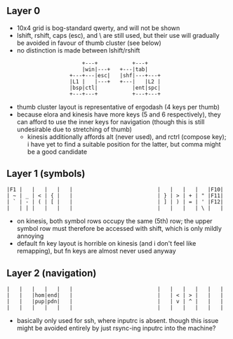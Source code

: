#

## Layer 0

- 10x4 grid is bog-standard qwerty, and will not be shown
- lshift, rshift, caps (esc), and \ are still used, but their use will gradually
  be avoided in favour of thumb cluster (see below)
- no distinction is made between lshift/rshift

```text
                        +---+           +---+
                        |win|---+   +---|tab|
                    +---+---|esc|   |shf|---+---+
                    |L1 |   |---+   +---|   |L2 |
                    |bsp|ctl|           |ent|spc|
                    +---+---+           +---+---+
```

- thumb cluster layout is representative of ergodash (4 keys per thumb)
- because elora and kinesis have more keys (5 and 6 respectively), they can
  afford to use the inner keys for navigation (though this is still undesirable
  due to stretching of thumb)
  - kinesis additionally affords alt (never used), and rctrl (compose key); i
    have yet to find a suitable position for the latter, but comma might be a
    good candidate

## Layer 1 (symbols)

```text
|F1 |   |   |   |   |                           |   |   |   |   |F10|
| ~ | _ | < | { |   |                           | } | > | + | " |F11|
| ` | - | ( | [ |   |                           | ] | ) | = | ' |F12|
|   | | |   |   |   |                           |   |   |   | \ |   |
```

- on kinesis, both symbol rows occupy the same (5th) row; the upper symbol row
  must therefore be accessed with shift, which is only mildly annoying
- default fn key layout is horrible on kinesis (and i don't feel like
  remapping), but fn keys are almost never used anyway

## Layer 2 (navigation)

```text
|   |   |   |   |   |                           |   |   |   |   |   |
|   |   |hom|end|   |                           |   | < | > |   |   |
|   |   |pup|pdn|   |                           |   | v | ^ |   |   |
|   |   |   |   |   |                           |   |   |   |   |   |
```

- basically only used for ssh, where inputrc is absent.
  though this issue might be avoided entirely by just rsync-ing inputrc into the
  machine?
